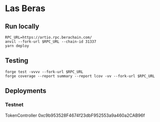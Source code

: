 # Las Beras

## Run locally

```
RPC_URL=https://artio.rpc.berachain.com/
anvil --fork-url $RPC_URL --chain-id 31337
yarn deploy
```

## Testing
```
forge test -vvvv --fork-url $RPC_URL
forge coverage --report summary --report lcov -vv --fork-url $RPC_URL
```


## Deployments

### Testnet

TokenController   0xc9b953528F4674f23dbF952553a9a460a2CAB96f